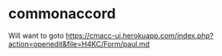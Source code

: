 commonaccord
============

Will want to goto 
https://cmacc-ui.herokuapp.com/index.php?action=openedit&file=H4KC/Form/paul.md
